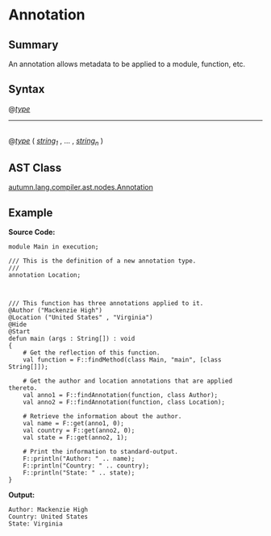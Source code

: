 # Annotation

## Summary

An annotation allows metadata to be applied to a module, function, etc.

## Syntax

<div class="syntax">
@<i><a href="TypeSpecifier.md">type</a></i><br>
<hr><br>
@<i><a href="TypeSpecifier.md">type</a></i> ( <i><a href="String_Datum.md">string</a><sub>1</sub></i> , ... , <i><a href="String_Datum.md">string</a><sub>n</sub></i> )<br>
</div>

## AST Class

[autumn.lang.compiler.ast.nodes.Annotation](https://www.mackenziehigh.com/autumn/javadoc/autumn/lang/compiler/ast/nodes/Annotation.html)

## Example

**Source Code:**

```plain
module Main in execution;

/// This is the definition of a new annotation type. 
/// 
annotation Location;



/// This function has three annotations applied to it. 
@Author ("Mackenzie High")
@Location ("United States" , "Virginia")
@Hide
@Start
defun main (args : String[]) : void
{
    # Get the reflection of this function. 
    val function = F::findMethod(class Main, "main", [class String[]]);

    # Get the author and location annotations that are applied thereto. 
    val anno1 = F::findAnnotation(function, class Author);
    val anno2 = F::findAnnotation(function, class Location);

    # Retrieve the information about the author. 
    val name = F::get(anno1, 0);
    val country = F::get(anno2, 0);
    val state = F::get(anno2, 1);

    # Print the information to standard-output. 
    F::println("Author: " .. name);
    F::println("Country: " .. country);
    F::println("State: " .. state);
}
```

**Output:**

```plain
Author: Mackenzie High
Country: United States
State: Virginia
```


